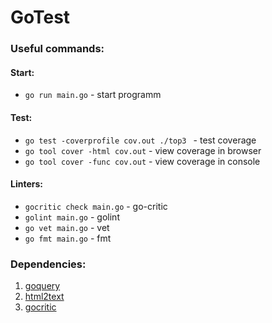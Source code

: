 # GoTest
### Useful commands:

#### Start:
* `go run main.go`                                      - start programm

#### Test:
* `go test -coverprofile cov.out ./top3 `       - test coverage
* `go tool cover -html cov.out`                         - view coverage in browser
* `go tool cover -func cov.out`                         - view coverage in console

#### Linters:
* `gocritic check main.go` - go-critic
* `golint main.go`         - golint
* `go vet main.go`         - vet
* `go fmt main.go`         - fmt

### Dependencies:
1) [goquery](github.com/PuerkitoBio/goquery) 
2) [html2text](jaytaylor.com/html2text)
3) [gocritic](https://github.com/go-critic/go-critic) 

